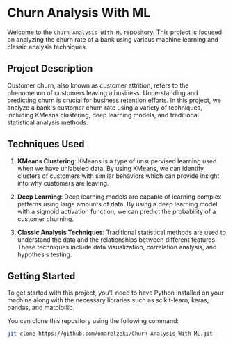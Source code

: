 # Churn Analysis With ML

Welcome to the `Churn-Analysis-With-ML` repository. This project is focused on analyzing the churn rate of a bank using various machine learning and classic analysis techniques.

## Project Description

Customer churn, also known as customer attrition, refers to the phenomenon of customers leaving a business. Understanding and predicting churn is crucial for business retention efforts. In this project, we analyze a bank's customer churn rate using a variety of techniques, including KMeans clustering, deep learning models, and traditional statistical analysis methods.

## Techniques Used

1. **KMeans Clustering**: KMeans is a type of unsupervised learning used when we have unlabeled data. By using KMeans, we can identify clusters of customers with similar behaviors which can provide insight into why customers are leaving.

2. **Deep Learning**: Deep learning models are capable of learning complex patterns using large amounts of data. By using a deep learning model with a sigmoid activation function, we can predict the probability of a customer churning.

3. **Classic Analysis Techniques**: Traditional statistical methods are used to understand the data and the relationships between different features. These techniques include data visualization, correlation analysis, and hypothesis testing.

## Getting Started

To get started with this project, you'll need to have Python installed on your machine along with the necessary libraries such as scikit-learn, keras, pandas, and matplotlib.

You can clone this repository using the following command:

```bash
git clone https://github.com/omarelzeki/Churn-Analysis-With-ML.git
